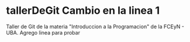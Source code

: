 # tallerDeGit Cambio en la linea 1

Taller de Git de la materia "Introduccion a la Programacion" de la FCEyN - UBA.
Agrego linea para probar
